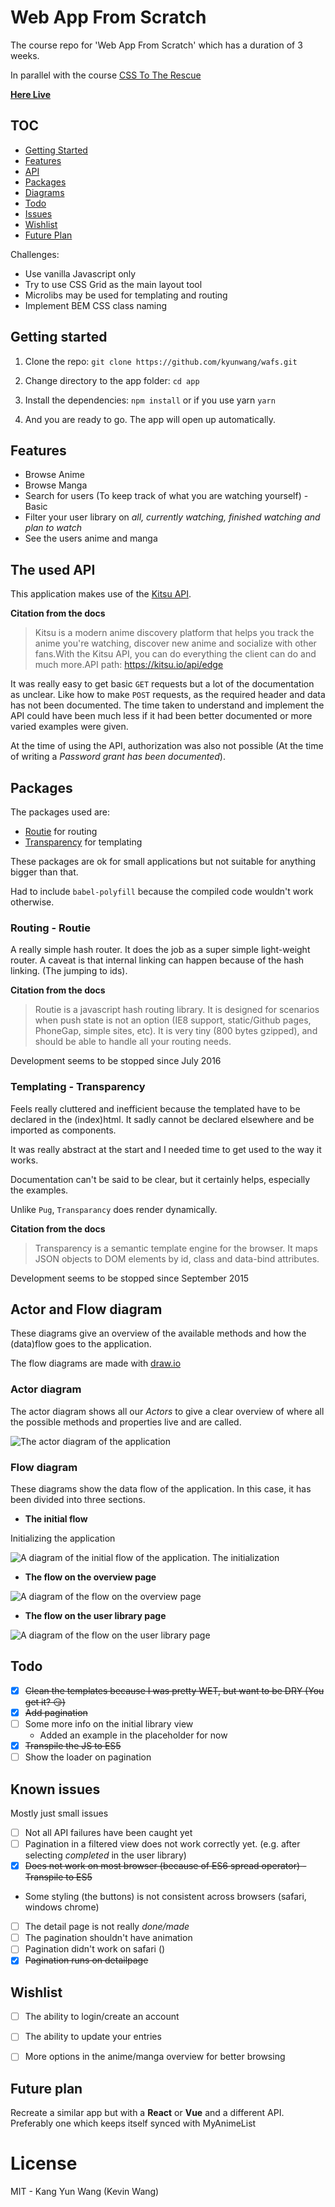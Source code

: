 # Web App From Scratch
The course repo for 'Web App From Scratch' which has a duration of 3 weeks.

In parallel with the course [CSS To The Rescue](https://github.com/kyunwang/hva-css-minor)

**[Here Live](https://kyunwang.github.io/web-app-from-scratch/app)**

## TOC

- [Getting Started](#getting-started)
- [Features](#features)
- [API](#the-used-api)
- [Packages](#packages)
- [Diagrams](#actor-and-flow-diagram)
- [Todo](#Todo)
- [Issues](#known-issues)
- [Wishlist](#wishlist)
- [Future Plan](#future-plan)

Challenges:
- Use vanilla Javascript only
- Try to use CSS Grid as the main layout tool
- Microlibs may be used for templating and routing
- Implement BEM CSS class naming

## Getting started

1. Clone the repo: `git clone https://github.com/kyunwang/wafs.git`

2. Change directory to the app folder: `cd app`

3. Install the dependencies: `npm install` or if you use yarn `yarn`

4. And you are ready to go. The app will open up automatically.

## Features
- Browse Anime
- Browse Manga
- Search for users (To keep track of what you are watching yourself) - Basic
- Filter your user library on *all, currently watching, finished watching and plan to watch*
- See the users anime and manga


## The used API
This application makes use of the [Kitsu API](https://kitsu.docs.apiary.io/).

**Citation from the docs**

> Kitsu is a modern anime discovery platform that helps you track the anime you're watching, discover new anime and socialize with other fans.With the Kitsu API, you can do everything the client can do and much more.API path: https://kitsu.io/api/edge


It was really easy to get basic `GET` requests but a lot of the documentation as unclear. Like how to make `POST` requests, as the required header and data has not been documented. The time taken to understand and implement the API could have been much less if it had been better documented or more varied examples were given.

At the time of using the API, authorization was also not possible (At the time of writing a *Password grant has been documented*).


## Packages
The packages used are:
- [Routie](https://github.com/jgallen23/routie) for routing
- [Transparency](http://leonidas.github.io/transparency/) for templating

These packages are ok for small applications but not suitable for anything bigger than that.

Had to include `babel-polyfill` because the compiled code wouldn't work otherwise.

### Routing - Routie
A really simple hash router.
It does the job as a super simple light-weight router. A caveat is that internal linking can happen because of the hash linking. (The jumping to ids).


**Citation from the docs**
> Routie is a javascript hash routing library. It is designed for scenarios when push state is not an option (IE8 support, static/Github pages, PhoneGap, simple sites, etc). It is very tiny (800 bytes gzipped), and should be able to handle all your routing needs.

Development seems to be stopped since July 2016

### Templating - Transparency
Feels really cluttered and inefficient because the templated have to be declared in the (index)html. It sadly cannot be declared elsewhere and be imported as components.

It was really abstract at the start and I needed time to get used to the way it works.

Documentation can't be said to be clear, but it certainly helps, especially the examples.

Unlike `Pug`, `Transparancy` does render dynamically.

**Citation from the docs**
> Transparency is a semantic template engine for the browser. It maps JSON objects to DOM elements by id, class and data-bind attributes.

Development seems to be stopped since September 2015


## Actor and Flow diagram
These diagrams give an overview of the available methods and how the (data)flow goes to the application.

The flow diagrams are made with [draw.io](https://www.draw.io)

### Actor diagram
The actor diagram shows all our *Actors* to give a clear overview of where all the possible methods and properties live and are called.

![The actor diagram of the application](https://github.com/kyunwang/wafs/blob/develop/images/actor-diagram.jpg)

### Flow diagram
These diagrams show the data flow of the application. In this case, it has been divided into three sections.

- **The initial flow**

Initializing the application

![A diagram of the initial flow of the application. The initialization](https://github.com/kyunwang/wafs/blob/develop/images/flow-diagram-initial.jpg)

- **The flow on the overview page**

![A diagram of the flow on the overview page](https://github.com/kyunwang/wafs/blob/develop/images/flow-diagram-overview.jpg)

- **The flow on the user library page**

![A diagram of the flow on the user library page](https://github.com/kyunwang/wafs/blob/develop/images/flow-diagram-library.jpg)

## Todo
- [x] ~~Clean the templates because I was pretty WET, but want to be DRY (You get it? 😏)~~
- [x] ~~Add pagination~~
- [ ] Some more info on the initial library view
	- Added an example in the placeholder for now
- [x] ~~Transpile the JS to ES5~~
- [ ] Show the loader on pagination

## Known issues
Mostly just small issues
- [ ] Not all API failures have been caught yet
- [ ] Pagination in a filtered view does not work correctly yet. (e.g. after selecting *completed* in the user library)
- [x] ~~Does not work on most browser (because of ES6 spread operator) - Transpile to ES5~~
- Some styling (the buttons) is not consistent across browsers (safari, windows chrome) 
- [ ] The detail page is not really *done/made*
- [ ] The pagination shouldn't have animation
- [ ] Pagination didn't work on safari ()
- [x] ~~Pagination runs on detailpage~~

## Wishlist
- [ ] The ability to login/create an account
- [ ] The ability to update your entries
- [ ] More options in the anime/manga overview for better browsing


## Future plan
Recreate a similar app but with a **React** or **Vue** and a different API. Preferably one which keeps itself synced with MyAnimeList

# License
MIT - Kang Yun Wang (Kevin Wang)
